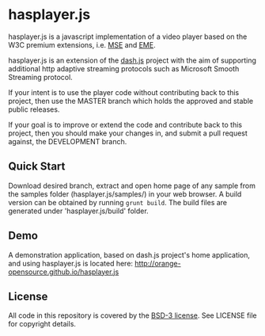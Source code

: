 # hasplayer.js

hasplayer.js is a javascript implementation of a video player based on the W3C premium extensions, i.e. [MSE](https://dvcs.w3.org/hg/html-media/raw-file/tip/media-source/media-source.html) and [EME](https://dvcs.w3.org/hg/html-media/raw-file/tip/encrypted-media/encrypted-media.html).

hasplayer.js is an extension of the [dash.js](https://github.com/Dash-Industry-Forum/dash.js) project with the aim of supporting additional http adaptive streaming protocols such as Microsoft Smooth Streaming protocol.

If your intent is to use the player code without contributing back to this project, then use the MASTER branch which holds the approved and stable public releases.

If your goal is to improve or extend the code and contribute back to this project, then you should make your changes in, and submit a pull request against, the DEVELOPMENT branch. 


## Quick Start

Download desired branch, extract and open home page of any sample from the samples folder (hasplayer.js/samples/) in your web browser.
A build version can be obtained by running `grunt build`. The build files are generated under 'hasplayer.js/build' folder. 

## Demo

A demonstration application, based on dash.js project's home application, and using hasplayer.js is located here:
http://orange-opensource.github.io/hasplayer.js

## License

All code in this repository is covered by the [BSD-3 license](http://opensource.org/licenses/BSD-3-Clause).
See LICENSE file for copyright details.



